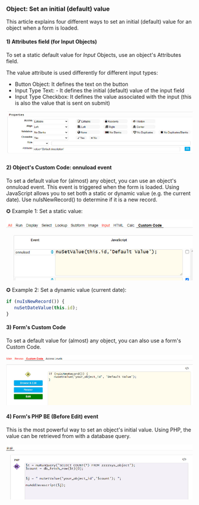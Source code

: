 ### Object: Set an initial (default) value

This article explains four different ways to set an initial (default) value for an object when a form is loaded.

#### 1) Attributes field (for Input Objects)

To set a static default value for *Input* Objects, use an object's Attributes field.

The value attribute is used differently for different input types:

- Button Object: It defines the text on the button
- Input Type Text: - It defines the initial (default) value of the input field
- Input Type Checkbox: It defines the value associated with the input (this is also the value that is sent on submit)

<p align="left">
  <img src="screenshots/default_value_attribute.jpg">
</p>


#### 2) Object's Custom Code: onnuload event

To set a default value for (almost) any object, you can use an object's onnuload event. This event is triggered when the form is loaded.
Using JavaScript allows you to set both a static or dynamic value (e.g. the current date). Use nuIsNewRecord() to determine if it is a new record.

✪ Example 1: Set a static value:

<p align="left">
  <img src="screenshots/default_value_nuonload.jpg">
</p>


✪ Example 2: Set a dynamic value (current date):

```javascript
if (nuIsNewRecord()) {
   nuSetDateValue(this.id);
}   
```

#### 3) Form's Custom Code

To set a default value for (almost) any object, you can also use a form's Custom Code.

<p align="left">
  <img src="screenshots/default_value_custom_code.jpg">
</p>


#### 4) Form's PHP BE (Before Edit) event

This is the most powerful way to set an object's initial value. Using PHP, the value can be retrieved from with a database query.

<p align="left">
  <img src="screenshots/default_value_php.jpg">
</p>





